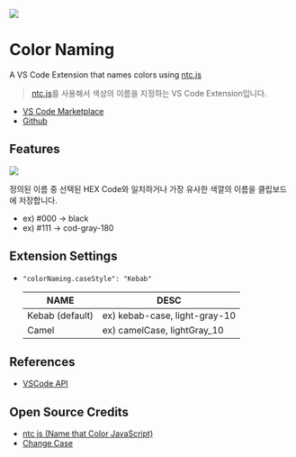 ![](https://img.shields.io/github/v/release/divlook/vscode-color-naming)

# Color Naming

A VS Code Extension that names colors using [ntc.js](https://chir.ag/projects/ntc)

> [ntc.js](https://chir.ag/projects/ntc)를 사용해서 색상의 이름을 지정하는 VS Code Extension입니다.

- [VS Code Marketplace](https://marketplace.visualstudio.com/items?itemName=divlook.color-naming)
- [Github](https://github.com/divlook/vscode-color-naming)

## Features

![](images/color-naming_2021-07-18.gif)

정의된 이름 중 선택된 HEX Code와 일치하거나 가장 유사한 색깔의 이름을 클립보드에 저장합니다.

- ex) #000 -> black
- ex) #111 -> cod-gray-180

## Extension Settings

- `"colorNaming.caseStyle": "Kebab"`

    NAME            | DESC
    ----------------|------------------------------
    Kebab (default) | ex) kebab-case, light-gray-10
    Camel           | ex) camelCase, lightGray_10

## References

- [VSCode API](https://code.visualstudio.com/api/references/vscode-api)

## Open Source Credits

- [ntc js (Name that Color JavaScript)](https://chir.ag/projects/ntc)
- [Change Case](https://github.com/blakeembrey/change-case)
